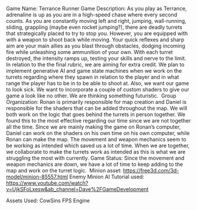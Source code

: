 Game Name: Terrance Runner
Game Description: As you play as Terrance, adrenaline is up as you are in a high-speed chase where every second counts. As you are constantly moving left and right, jumping, wall-running, sliding, grappling (maybe even rocket jumping?), there are deadly turrets that strategically placed to try to stop you. However, you are equipped with with a weapon to shoot back while moving. Your quick reflexes and sharp aim are your main allies as you blast through obstacles, dodging incoming fire while unleashing some ammunition of your own. With each turret destroyed, the intensity ramps up, testing your skills and nerve to the limit.
In relation to the the final rubric, we are aiming for extra credit. We plan to implement generative AI and game state machines when we work on the turrets regarding where they spawn in relation to the player and in what range the player has to be in to be able to shoot at. Also, we want our game to look sick. We want to incorporate a couple of custom shaders to give our game a look like no other. We are thinking something futuristic. 
Group Organization: Ronan is primarily responsible for map creation and Daniel is responsible for the shaders that can be added throughout the map. We will both work on the logic that goes behind the turrets in person together. We found this to the most effective regarding our time since we are not together all the time. Since we are mainly making the game on Ronan’s computer, Daniel can work on the shaders on his own time on his own computer, while Ronan can make the map. The movement and weapon mechanics seem to be working as intended which saved us a lot of time. When we are together, we collaborate to make the turrets work as intended as this is what we are struggling the most with currently.
Game Status: Since the movement and weapon mechanics are down, we have a lot of time to keep adding to the map and work on the turret logic. 
Minion asset: https://free3d.com/3d-model/minion-85557.html
Enemy Minion AI Tutorial used: https://www.youtube.com/watch?v=UjkSFoLxesw&ab_channel=Dave%2FGameDevelopment

Assets Used:
CowSins FPS Engine
